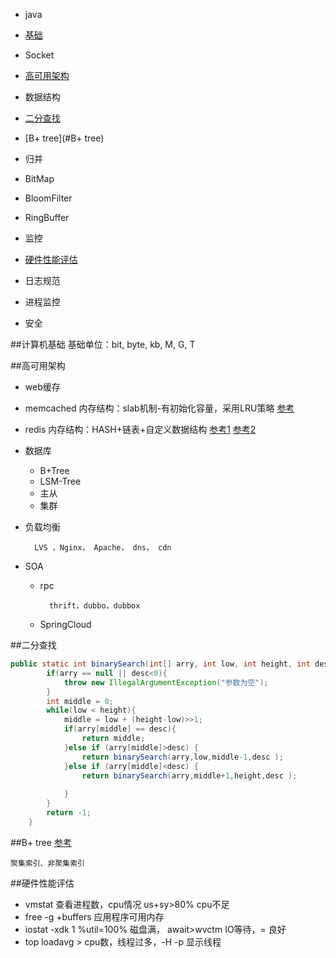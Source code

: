 - java
 - [基础](#计算机基础)
 - Socket
 - [高可用架构](#高可用架构)

- 数据结构
 - [二分查找](#二分查找)
 - [B+ tree](#B+ tree)
 - 归并
 - BitMap
 - BloomFilter
 - RingBuffer

- 监控
 - [硬件性能评估](#硬件性能评估)
 - 日志规范
 - 进程监控
- 安全

##计算机基础
基础单位：bit, byte, kb, M, G, T

##高可用架构
- web缓存
 - memcached 内存结构：slab机制-有初始化容量，采用LRU策略 [参考](http://blog.itpub.net/15480802/viewspace-1422370/)
 - redis 内存结构：HASH+链表+自定义数据结构  [参考1](http://www.searchtb.com/2011/05/redis-storage.html) [参考2](http://blog.csdn.net/yfkiss/article/details/23775917)
 - 数据库
	- B+Tree
	- LSM-Tree
	- 主从
	- 集群
- 负载均衡

		LVS ，Nginx， Apache， dns， cdn
- SOA
	- rpc
	
			thrift，dubbo，dubbox
	- SpringCloud

##二分查找
```java
public static int binarySearch(int[] arry, int low, int height, int desc){
    	if(arry == null || desc<0){ 
    		throw new IllegalArgumentException("参数为空");
    	}
    	int middle = 0;
    	while(low < height){
    		middle = low + (height-low)>>1;
    		if(arry[middle] == desc){
    			return middle;
    		}else if (arry[middle]>desc) {
    			return binarySearch(arry,low,middle-1,desc );
			}else if (arry[middle]<desc) {
				return binarySearch(arry,middle+1,height,desc );
				
			}
    	}
    	return -1;
    }
```
##B+ tree [参考](http://www.ruzuojun.com/topic/420.html)
```
聚集索引、非聚集索引
```
##硬件性能评估
- vmstat 查看进程数，cpu情况 us+sy>80% cpu不足
- free -g +buffers 应用程序可用内存
- iostat -xdk 1 %util=100% 磁盘满， await>wvctm IO等待，= 良好
- top loadavg > cpu数，线程过多，-H -p 显示线程
